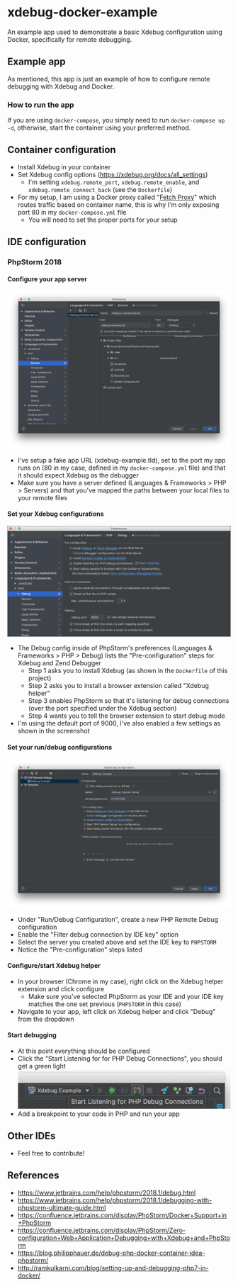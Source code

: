 # xdebug-docker-example
An example app used to demonstrate a basic Xdebug configuration using Docker, specifically for remote debugging.

## Example app
As mentioned, this app is just an example of how to configure remote debugging with Xdebug and Docker.

### How to run the app
If you are using `docker-compose`, you simply need to run `docker-compose up -d`, otherwise, start the container using your preferred method.

## Container configuration
- Install Xdebug in your container
- Set Xdebug config options (https://xdebug.org/docs/all_settings)
    - I'm setting `xdebug.remote_port`, `xdebug.remote_enable`, and `xdebug.remote_connect_back` (see the `Dockerfile`)
- For my setup, I am using a Docker proxy called "[Fetch Proxy](https://github.com/kcmerrill/fetch-proxy)" which routes traffic based on container name, this is why I'm only exposing port 80 in my `docker-compose.yml` file
    - You will need to set the proper ports for your setup

## IDE configuration
### PhpStorm 2018
#### Configure your app server
![PhpStorm Servers](docs/img/phpstorm-app-server.png)
- I've setup a fake app URL (xdebug-example.tld), set to the port my app runs on (80 in my case, defined in my `docker-compose.yml` file) and that it should expect Xdebug as the debugger
- Make sure you have a server defined (Languages & Frameworks > PHP > Servers) and that you've mapped the paths between your local files to your remote files

#### Set your Xdebug configurations
![PhpStorm Xdebug Config](docs/img/phpstorm-xdebug-config.png)
- The Debug config inside of PhpStorm's preferences (Languages & Frameworks > PHP > Debug) lists the "Pre-configuration" steps for Xdebug and Zend Debugger
    - Step 1 asks you to install Xdebug (as shown in the `Dockerfile` of this project)
    - Step 2 asks you to install a browser extension called "Xdebug helper"
    - Step 3 enables PhpStorm so that it's listening for debug connections (over the port specified under the Xdebug section)
    - Step 4 wants you to tell the browser extension to start debug mode
- I'm using the default port of 9000, I've also enabled a few settings as shown in the screenshot

#### Set your run/debug configurations 
![PhpStorm Debug Config](docs/img/phpstorm-remote-debug-config.png)
- Under "Run/Debug Configuration", create a new PHP Remote Debug configuration
- Enable the "Filter debug connection by IDE key" option
- Select the server you created above and set the IDE key to `PHPSTORM`
- Notice the "Pre-configuration" steps listed

#### Configure/start Xdebug helper
- In your browser (Chrome in my case), right click on the Xdebug helper extension and click configure
    - Make sure you've selected PhpStorm as your IDE and your IDE key matches the one set previous (`PHPSTORM` in this case)
- Navigate to your app, left click on Xdebug helper and click "Debug" from the dropdown

#### Start debugging
- At this point everything should be configured
- Click the "Start Listening for for PHP Debug Connections", you should get a green light
![PhpStorm Start Listening](docs/img/phpstorm-start-listening.png)
- Add a breakpoint to your code in PHP and run your app

## Other IDEs
- Feel free to contribute!

## References
- https://www.jetbrains.com/help/phpstorm/2018.1/debug.html
- https://www.jetbrains.com/help/phpstorm/2018.1/debugging-with-phpstorm-ultimate-guide.html
- https://confluence.jetbrains.com/display/PhpStorm/Docker+Support+in+PhpStorm
- https://confluence.jetbrains.com/display/PhpStorm/Zero-configuration+Web+Application+Debugging+with+Xdebug+and+PhpStorm
- https://blog.philipphauer.de/debug-php-docker-container-idea-phpstorm/
- http://ramkulkarni.com/blog/setting-up-and-debugging-php7-in-docker/
